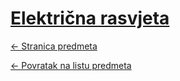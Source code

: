 # [Električna rasvjeta](https://www.github.com/studosi-fer/ELERAS)
[<- Stranica predmeta](https://www.fer.unizg.hr/predmet/eleras)

[<- Povratak na listu predmeta](https://www.github.com/studosi/FER)